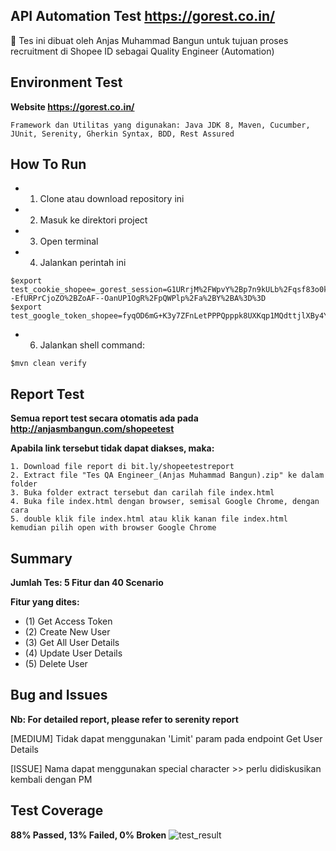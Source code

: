 ## API Automation Test https://gorest.co.in/

:art: Tes ini dibuat oleh Anjas Muhammad Bangun untuk tujuan proses recruitment di Shopee ID sebagai Quality Engineer (Automation)

## Environment Test
**Website https://gorest.co.in/**
```
Framework dan Utilitas yang digunakan: Java JDK 8, Maven, Cucumber, JUnit, Serenity, Gherkin Syntax, BDD, Rest Assured
```

## How To Run
* 1. Clone atau download repository ini
* 2. Masuk ke direktori project
* 3. Open terminal
* 4. Jalankan perintah ini
```
$export test_cookie_shopee=_gorest_session=G1URrjM%2FWpvY%2Bp7n9kULb%2Fqsf83o0kH%2BOsslcIsFTFo4zRCaZlJim1EvpxLTCzJ2x4bctcY%2Fvtz%2FdG1t%2B3IKnEhmhC1rUzH%2BmhIgSiinG6n8zE3ismRQHVWxs6gldUi3coC4Db%2BhITNCENl6LZCJ8dvH%2BzMMSt0JIh13xUwiv3VrA0ewg9dyQMwE6ACYqAp4x3ST2qqHzrNag3tWXpJ%2B1PiPNESEioenXKbRLqjK%2Bqs1CvSVUwo20hfMliRzBQpUXKp0r4EUI63XTbpNiWyGxG3ibqburTSTEzGyG2gJfJF1KG1SkcWNOEOttCgaQ1Y%3D--EfURPrCjoZO%2BZoAF--OanUP1OgR%2FpQWPlp%2Fa%2BY%2BA%3D%3D
$export test_google_token_shopee=fyqOD6mG+K3y7ZFnLetPPPQpppk8UXKqp1MQdttjlXBy4YwE0tLdxdL28mMH1tfWrhnBvwJsazT9SxjZdzHp0w==
```
* 6. Jalankan shell command:
```
$mvn clean verify
```

## Report Test
**Semua report test secara otomatis ada pada http://anjasmbangun.com/shopeetest**

**Apabila link tersebut tidak dapat diakses, maka:**
```
1. Download file report di bit.ly/shopeetestreport
2. Extract file "Tes QA Engineer_(Anjas Muhammad Bangun).zip" ke dalam folder
3. Buka folder extract tersebut dan carilah file index.html
4. Buka file index.html dengan browser, semisal Google Chrome, dengan cara
5. double klik file index.html atau klik kanan file index.html kemudian pilih open with browser Google Chrome
```

## Summary
**Jumlah Tes: 5 Fitur dan 40 Scenario**

**Fitur yang dites:**
* (1) Get Access Token
* (2) Create New User
* (3) Get All User Details
* (4) Update User Details
* (5) Delete User

## Bug and Issues
**Nb: For detailed report, please refer to serenity report**

[MEDIUM] Tidak dapat menggunakan 'Limit' param pada endpoint Get User Details

[ISSUE] Nama dapat menggunakan special character >> perlu didiskusikan kembali dengan PM

## Test Coverage
**88% Passed, 13% Failed, 0% Broken**
![test_result](https://1.bp.blogspot.com/-PBRkmZWU8g8/YDIJ_nm-yaI/AAAAAAAABGM/X0Pv0XriJVMC8xjgphhry7Gn_aoScvy7gCLcBGAsYHQ/s16000/Result.png)
